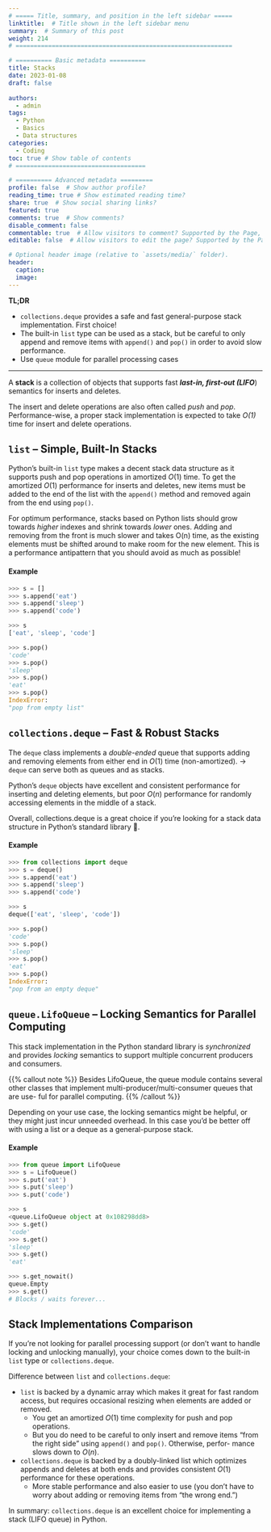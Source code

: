 ```yaml
---
# ===== Title, summary, and position in the left sidebar =====
linktitle:  # Title shown in the left sidebar menu
summary:  # Summary of this post
weight: 214
# ============================================================

# ========== Basic metadata ==========
title: Stacks
date: 2023-01-08
draft: false
 
authors:
  - admin
tags:
  - Python
  - Basics
  - Data structures
categories:
  - Coding 
toc: true # Show table of contents
# ====================================

# ========== Advanced metadata =========
profile: false  # Show author profile?
reading_time: true # Show estimated reading time?
share: true  # Show social sharing links?
featured: true
comments: true  # Show comments?
disable_comment: false
commentable: true  # Allow visitors to comment? Supported by the Page, Post, and Book content types.
editable: false  # Allow visitors to edit the page? Supported by the Page, Post, and Book content types.

# Optional header image (relative to `assets/media/` folder).
header:
  caption: 
  image:  
---
```


**TL;DR**

- `collections.deque` provides a safe and fast general-purpose stack implementation. First choice!
- The built-in `list` type can be used as a stack, but be careful to only append and remove items with `append()` and `pop()` in order to avoid slow performance.
- Use `queue` module for parallel processing cases

------

A **stack** is a collection of objects that supports fast ***last-in, first-out (LIFO***) semantics for inserts and deletes. 

The insert and delete operations are also often called *push* and *pop*. Performance-wise, a proper stack implementation is expected to take *O(1)* time for insert and delete operations.

## `list` – Simple, Built-In Stacks

Python’s built-in `list` type makes a decent stack data structure as it supports push and pop operations in amortized $O(1)$ time. To get the amortized $O(1)$ performance for inserts and deletes, new items must be added to the end of the list with the `append()` method and removed again from the end using `pop()`.

For optimum performance, stacks based on Python lists should grow towards *higher* indexes and shrink towards *lower* ones. Adding and removing from the front is much slower and takes O(n) time, as the existing elements must be shifted around to make room for the new element. This is a performance antipattern that you should avoid as much as possible!

#### Example

```python
>>> s = []
>>> s.append('eat')
>>> s.append('sleep')
>>> s.append('code')

>>> s
['eat', 'sleep', 'code']

>>> s.pop()
'code'
>>> s.pop()
'sleep'
>>> s.pop()
'eat'
>>> s.pop()
IndexError:
"pop from empty list"
```

## `collections.deque` – Fast & Robust Stacks

The `deque` class implements a *double-ended* queue that supports adding and removing elements from either end in $O(1)$ time (non-amortized). $\rightarrow$ `deque` can serve both as queues and as stacks.

Python’s `deque` objects have excellent and consistent performance for inserting and deleting elements, but poor $O(n)$ performance for randomly accessing elements in the middle of a stack.

Overall, collections.deque is a great choice if you’re looking for a stack data structure in Python’s standard library :clap:.

#### Example

```python
>>> from collections import deque
>>> s = deque()
>>> s.append('eat')
>>> s.append('sleep')
>>> s.append('code')

>>> s
deque(['eat', 'sleep', 'code'])

>>> s.pop()
'code'
>>> s.pop()
'sleep'
>>> s.pop()
'eat'
>>> s.pop()
IndexError:
"pop from an empty deque"
```

## `queue.LifoQueue` – Locking Semantics for Parallel Computing

This stack implementation in the Python standard library is *synchronized* and provides *locking* semantics to support multiple concurrent producers and consumers.

{{% callout note %}}
Besides LifoQueue, the queue module contains several other classes that implement multi-producer/multi-consumer queues that are use- ful for parallel computing.
{{% /callout %}}

Depending on your use case, the locking semantics might be helpful, or they might just incur unneeded overhead. In this case you’d be better off with using a list or a deque as a general-purpose stack.

#### Example

```python
>>> from queue import LifoQueue
>>> s = LifoQueue()
>>> s.put('eat')
>>> s.put('sleep')
>>> s.put('code')

>>> s
<queue.LifoQueue object at 0x108298dd8>
>>> s.get()
'code'
>>> s.get()
'sleep'
>>> s.get()
'eat'

>>> s.get_nowait()
queue.Empty
>>> s.get()
# Blocks / waits forever...
```

## Stack Implementations Comparison

If you’re not looking for parallel processing support (or don’t want to handle locking and unlocking manually), your choice comes down to the built-in `list` type or `collections.deque`.

Difference between `list` and `collections.deque`:

- `list` is backed by a dynamic array which makes it great for fast random access, but requires occasional resizing when elements are added or removed. 
  - You get an amortized $O(1)$ time complexity for push and pop operations.
  -  But you do need to be careful to only insert and remove items “from the right side” using `append()` and `pop()`. Otherwise, perfor- mance slows down to $O(n)$.
- `collections.deque` is backed by a doubly-linked list which optimizes appends and deletes at both ends and provides consistent $O(1)$ performance for these operations.
  - More stable performance and also easier to use (you don’t have to worry about adding or removing items from “the wrong end.”)

In summary: `collections.deque` is an excellent choice for implementing a stack (LIFO queue) in Python.

